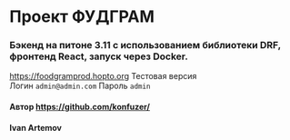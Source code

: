 # Проект ФУДГРАМ

### Бэкенд на питоне 3.11 c использованием библиотеки DRF, фронтенд React, запуск через Docker.





https://foodgramprod.hopto.org 
Тестовая версия
<br>
Логин `admin@admin.com`
Пароль `admin`


#### Автор https://github.com/konfuzer/ 
#### Ivan Artemov
